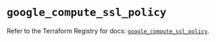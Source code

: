 # `google_compute_ssl_policy`

Refer to the Terraform Registry for docs: [`google_compute_ssl_policy`](https://registry.terraform.io/providers/hashicorp/google/6.41.0/docs/resources/compute_ssl_policy).
